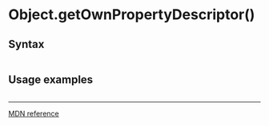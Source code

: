 # Object.getOwnPropertyDescriptor()

## Syntax

```js
```

## Usage examples

```js
```

---

[MDN reference]()
